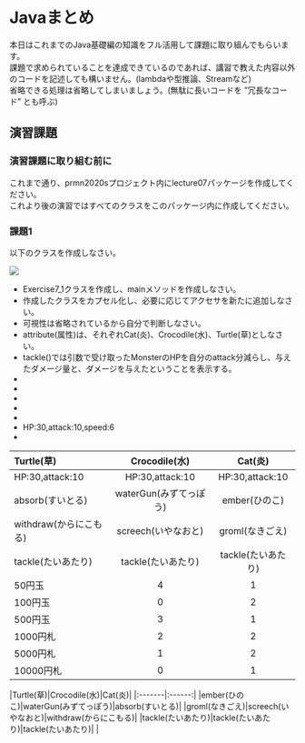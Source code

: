 # Javaまとめ

本日はこれまでのJava基礎編の知識をフル活用して課題に取り組んでもらいます。  
課題で求められていることを達成できているのであれば、講習で教えた内容以外のコードを記述しても構いません。(lambdaや型推論、Streamなど)  
省略できる処理は省略してしまいましょう。(無駄に長いコードを ”冗長なコード” とも呼ぶ)  


## 演習課題

### 演習課題に取り組む前に

これまで通り、prmn2020sプロジェクト内にlecture07パッケージを作成してください。  
これより後の演習ではすべてのクラスをこのパッケージ内に作成してください。  

### 課題1

以下のクラスを作成しなさい。

![](http://www.plantuml.com/plantuml/png/XT7DIiD040Vmi_CKEIQGWkVWeTM3UX0AzGKccw5PkXzbTcB0ZtTtT-rMhGGF2NzcihzXikiWo39P0-6WtH4PRQKCXh0HOTrFGe_Akvr-fUeQuCcx8CJLpVjgLLqzJoo6Beftx9KVzDyw2W1akYgTDt1egTl5IMuFM2QMmgXbwxMJBZwfY-gGOs_yAOKZqP1JcLR_4DjBiNtOfe_RpTbgRulLdgq6KjTGRR_8xaGttOlN0toKBU96SOFuhXiWsyVPPI_xwy2UlJKBlM-i_BP4bXpX6ONuVd9BG51CfCR_-7nLoSuXmTW7p_t2kLdBE33EY-oQt31Pyma0)

* Exercise7_1クラスを作成し、mainメソッドを作成しなさい。
* 作成したクラスをカプセル化し、必要に応じてアクセサを新たに追加しなさい。
* 可視性は省略されているから自分で判断しなさい。
* attribute(属性)は、それぞれCat(炎)、Crocodile(水)、Turtle(草)としなさい。
* tackle()では引数で受け取ったMonsterのHPを自分のattack分減らし、与えたダメージ量と、ダメージを与えたということを表示する。
* 
* 
* 
* 
* 
* HP:30,attack:10,speed:6
* 

|Turtle(草)|Crocodile(水)|Cat(炎)|
|:-------|:------:|:------:|
|HP:30,attack:10|HP:30,attack:10|HP:30,attack:10|
|absorb(すいとる)|waterGun(みずてっぽう)|ember(ひのこ)|
|withdraw(からにこもる)|screech(いやなおと)|groml(なきごえ)|
|tackle(たいあたり)|tackle(たいあたり)|tackle(たいあたり)|
|50円玉|4|1|
|100円玉|0|2|
|500円玉|3|1|
|1000円札|2|2|
|5000円札|1|2|
|10000円札|0|1|

|Turtle(草)|Crocodile(水)|Cat(炎)|
|:-------|:------:|
|ember(ひのこ)|waterGun(みずてっぽう)|absorb(すいとる)|
|groml(なきごえ)|screech(いやなおと)|withdraw(からにこもる)|
|tackle(たいあたり)|tackle(たいあたり)|tackle(たいあたり)|
|

